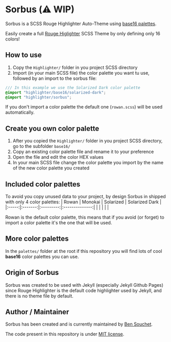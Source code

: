 # Sorbus (⚠️ WIP)
Sorbus is a SCSS Rouge Highlighter Auto-Theme using [base16 palettes](https://github.com/chriskempson/base16).

Easily create a full [Rouge Higlighter](https://github.com/rouge-ruby/rouge) SCSS Theme by only defining only 16 colors!

## How to use

1. Copy the `Highlighter/` folder in you project SCSS directory
2. Import (in your main SCSS file) the color palette you want tu use, followed by an import to the sorbus file:
```scss
/// In this example we use the Solarized Dark color palette
@import "highlighter/base16/solarized-dark";
@import "highlighter/sorbus";
```
If you don't import a color palette the default one (`rowan.scss`) will be used automatically.

## Create you own color palette

1. After you copied the `Highlighter/` folder in you project SCSS directory, go to the subfolder `base16/`
2. Copy an existing color palette file and rename it to your preference
3. Open the file and edit the color HEX values
4. In your main SCSS file change the color palette you import by the name of the new color palette you created

## Included color palettes

To avoid you copy unused data to your project, by design Sorbus in shipped with only 4 color palettes:
| Rowan | Monokai | Solarized | Solarized Dark |
|:-----:|:-------:|:---------:|:--------------:|
|       |         |           |                |

Rowan is the default color palette, this means that if you avoid (or forget) to import a color palette it's the one that will be used.

## More color palettes

In the `palettes/` folder at the root if this repository you will find lots of cool **base16** color palettes you can use.

## Origin of Sorbus

Sorbus was created to be used with Jekyll (especially Jekyll Github Pages) since Rouge Highlighter is the default code highlighter used by Jekyll, and there is no theme file by default.

## Author / Maintainer

Sorbus has been created and is currently maintained by [Ben Souchet](https://github.com/BenSouchet).

The code present in this repository is under [MIT license](https://github.com/BenSouchet/sorbus/blob/main/LICENSE).
